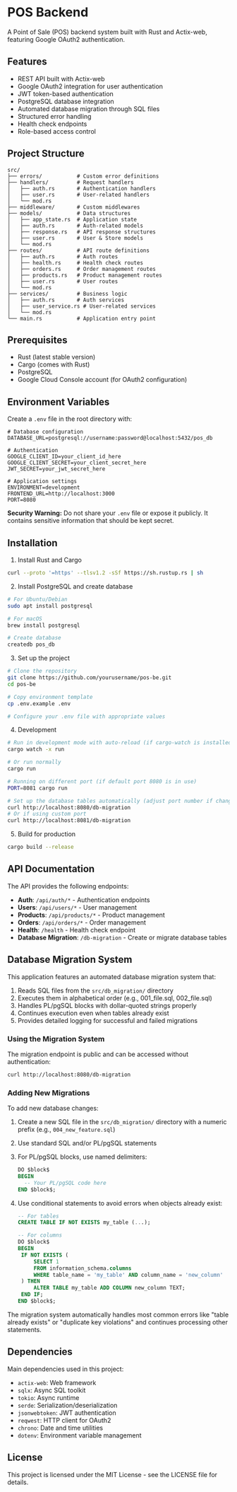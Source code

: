 # POS Backend

A Point of Sale (POS) backend system built with Rust and Actix-web, featuring Google OAuth2 authentication.

## Features

- REST API built with Actix-web
- Google OAuth2 integration for user authentication
- JWT token-based authentication
- PostgreSQL database integration
- Automated database migration through SQL files
- Structured error handling
- Health check endpoints
- Role-based access control

## Project Structure

```
src/
├── errors/           # Custom error definitions
├── handlers/         # Request handlers
│   ├── auth.rs       # Authentication handlers
│   ├── user.rs       # User-related handlers
│   └── mod.rs
├── middleware/       # Custom middlewares
├── models/           # Data structures
│   ├── app_state.rs  # Application state
│   ├── auth.rs       # Auth-related models
│   ├── response.rs   # API response structures
│   ├── user.rs       # User & Store models
│   └── mod.rs
├── routes/           # API route definitions
│   ├── auth.rs       # Auth routes
│   ├── health.rs     # Health check routes
│   ├── orders.rs     # Order management routes
│   ├── products.rs   # Product management routes
│   ├── user.rs       # User routes
│   └── mod.rs
├── services/         # Business logic
│   ├── auth.rs       # Auth services
│   ├── user_service.rs # User-related services
│   └── mod.rs
└── main.rs           # Application entry point
```

## Prerequisites

- Rust (latest stable version)
- Cargo (comes with Rust)
- PostgreSQL
- Google Cloud Console account (for OAuth2 configuration)

## Environment Variables

Create a `.env` file in the root directory with:

```env
# Database configuration
DATABASE_URL=postgresql://username:password@localhost:5432/pos_db

# Authentication
GOOGLE_CLIENT_ID=your_client_id_here
GOOGLE_CLIENT_SECRET=your_client_secret_here
JWT_SECRET=your_jwt_secret_here

# Application settings
ENVIRONMENT=development
FRONTEND_URL=http://localhost:3000
PORT=8080
```

**Security Warning:** Do not share your `.env` file or expose it publicly. It contains sensitive information that should be kept secret.

## Installation

1. Install Rust and Cargo

```bash
curl --proto '=https' --tlsv1.2 -sSf https://sh.rustup.rs | sh
```

2. Install PostgreSQL and create database

```bash
# For Ubuntu/Debian
sudo apt install postgresql

# For macOS
brew install postgresql

# Create database
createdb pos_db
```

3. Set up the project

```bash
# Clone the repository
git clone https://github.com/yourusername/pos-be.git
cd pos-be

# Copy environment template
cp .env.example .env

# Configure your .env file with appropriate values
```

4. Development

```bash
# Run in development mode with auto-reload (if cargo-watch is installed)
cargo watch -x run

# Or run normally
cargo run

# Running on different port (if default port 8080 is in use)
PORT=8081 cargo run

# Set up the database tables automatically (adjust port number if changed)
curl http://localhost:8080/db-migration
# Or if using custom port
curl http://localhost:8081/db-migration
```

5. Build for production

```bash
cargo build --release
```

## API Documentation

The API provides the following endpoints:

- **Auth**: `/api/auth/*` - Authentication endpoints
- **Users**: `/api/users/*` - User management
- **Products**: `/api/products/*` - Product management
- **Orders**: `/api/orders/*` - Order management
- **Health**: `/health` - Health check endpoint
- **Database Migration**: `/db-migration` - Create or migrate database tables

## Database Migration System

This application features an automated database migration system that:

1. Reads SQL files from the `src/db_migration/` directory
2. Executes them in alphabetical order (e.g., 001_file.sql, 002_file.sql)
3. Handles PL/pgSQL blocks with dollar-quoted strings properly
4. Continues execution even when tables already exist
5. Provides detailed logging for successful and failed migrations

### Using the Migration System

The migration endpoint is public and can be accessed without authentication:

```bash
curl http://localhost:8080/db-migration
```

### Adding New Migrations

To add new database changes:

1. Create a new SQL file in the `src/db_migration/` directory with a numeric prefix (e.g., `004_new_feature.sql`)
2. Use standard SQL and/or PL/pgSQL statements
3. For PL/pgSQL blocks, use named delimiters:
   ```sql
   DO $block$
   BEGIN
     -- Your PL/pgSQL code here
   END $block$;
   ```
4. Use conditional statements to avoid errors when objects already exist:

   ```sql
   -- For tables
   CREATE TABLE IF NOT EXISTS my_table (...);

   -- For columns
   DO $block$
   BEGIN
    IF NOT EXISTS (
        SELECT 1
        FROM information_schema.columns
        WHERE table_name = 'my_table' AND column_name = 'new_column'
    ) THEN
        ALTER TABLE my_table ADD COLUMN new_column TEXT;
    END IF;
   END $block$;
   ```

The migration system automatically handles most common errors like "table already exists" or "duplicate key violations" and continues processing other statements.

## Dependencies

Main dependencies used in this project:

- `actix-web`: Web framework
- `sqlx`: Async SQL toolkit
- `tokio`: Async runtime
- `serde`: Serialization/deserialization
- `jsonwebtoken`: JWT authentication
- `reqwest`: HTTP client for OAuth2
- `chrono`: Date and time utilities
- `dotenv`: Environment variable management

## License

This project is licensed under the MIT License - see the LICENSE file for details.
